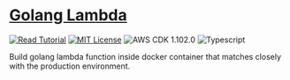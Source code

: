 # [Golang Lambda](https://apoorv.blog/golang-lambda-cdk/)

[![Read Tutorial](https://badgen.now.sh/badge/Read/Tutorial/purple)](https://apoorv.blog/golang-lambda-cdk/)
[![MIT License](https://badgen.now.sh/badge/License/MIT/blue)](https://github.com/apoorvmote/cdk-examples/blob/master/License.md)
![AWS CDK 1.102.0](https://badgen.net/badge/aws-cdk/1.102.0/yellow)
![Typescript](https://badgen.net/badge/icon/typescript?icon=typescript&label)

Build golang lambda function inside docker container that matches closely with the production environment. 